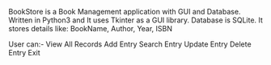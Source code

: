 BookStore is a Book Management application with GUI and Database. Written in Python3 and It uses Tkinter as a GUI library. Database is SQLite.
It stores details like: BookName, Author, Year, ISBN

User can:-
View All Records
Add Entry
Search Entry
Update Entry
Delete Entry
Exit
